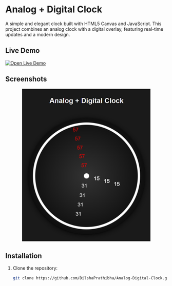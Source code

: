 # Analog + Digital Clock

A simple and elegant clock built with HTML5 Canvas and JavaScript. This project combines an analog clock with a digital overlay, featuring real-time updates and a modern design.

## Live Demo

[![Open Live Demo](https://img.shields.io/badge/Open-Live%20Demo-%23B22222?style=for-the-badge&logo=github&logoColor=white)](https://dilshaprathibha.github.io/Analog-Digital-Clock/)

## Screenshots

<div align="center">
<img src="Screenshots/Screenshot1.png" alt="Clock Screenshot" width="400" />
</div>

## Installation

1. Clone the repository:

   ```bash
   git clone https://github.com/DilshaPrathibha/Analog-Digital-Clock.git
